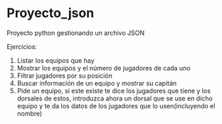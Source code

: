 # Proyecto_json
Proyecto python gestionando un archivo JSON

Ejercicios:
1. Listar los equipos que hay
2. Mostrar los equipos y el número de jugadores de cada uno
3. Filtrar jugadores por su posición
4. Buscar información de un equipo y mostrar su capitán
5. Pide un equipo, si este existe te dice los jugadores que tiene y los dorsales de estos, introduzca ahora un dorsal que se use en dicho equipo y te da los datos de los jugadores que lo usen(incluyendo el nombre)

